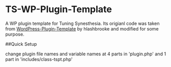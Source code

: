 # TS-WP-Plugin-Template
A WP plugin template for Tuning Synesthesia. Its origianl code was taken from [WordPress-Plugin-Template](https://github.com/hlashbrooke/WordPress-Plugin-Template) by hlashbrooke and modified for some purpose. 

##Quick Setup

change plugin file names and variable names at 4 parts in 'plugin.php' and 1 part in 'includes/class-tspt.php'

